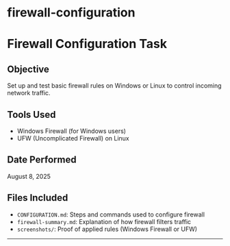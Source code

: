 # firewall-configuration
# Firewall Configuration Task

## Objective
Set up and test basic firewall rules on Windows or Linux to control incoming network traffic.

## Tools Used
- Windows Firewall (for Windows users)
- UFW (Uncomplicated Firewall) on Linux

## Date Performed
August 8, 2025

## Files Included
- `CONFIGURATION.md`: Steps and commands used to configure firewall
- `firewall-summary.md`: Explanation of how firewall filters traffic
- `screenshots/`: Proof of applied rules (Windows Firewall or UFW)

---
